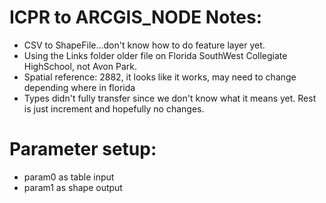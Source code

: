 # ICPR to ARCGIS_NODE Notes:
* CSV to ShapeFile...don't know how to do feature layer yet.
* Using the Links folder older file on Florida SouthWest Collegiate HighSchool, not Avon Park. 
* Spatial reference: 2882, it looks like it works, may need to change depending where in florida
* Types didn't fully transfer since we don't know what it means yet. Rest is just increment and hopefully no changes. 
# Parameter setup:
* param0 as table input
* param1 as shape output
